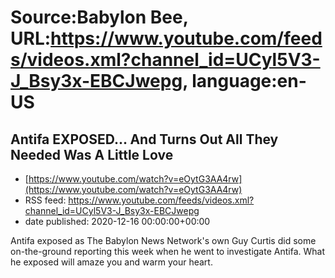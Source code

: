 # Source:Babylon Bee, URL:https://www.youtube.com/feeds/videos.xml?channel_id=UCyl5V3-J_Bsy3x-EBCJwepg, language:en-US

## Antifa EXPOSED... And Turns Out All They Needed Was A Little Love
 - [https://www.youtube.com/watch?v=eOytG3AA4rw](https://www.youtube.com/watch?v=eOytG3AA4rw)
 - RSS feed: https://www.youtube.com/feeds/videos.xml?channel_id=UCyl5V3-J_Bsy3x-EBCJwepg
 - date published: 2020-12-16 00:00:00+00:00

Antifa exposed as The Babylon News Network's own Guy Curtis did some on-the-ground reporting this week when he went to investigate Antifa. What he exposed will amaze you and warm your heart.

